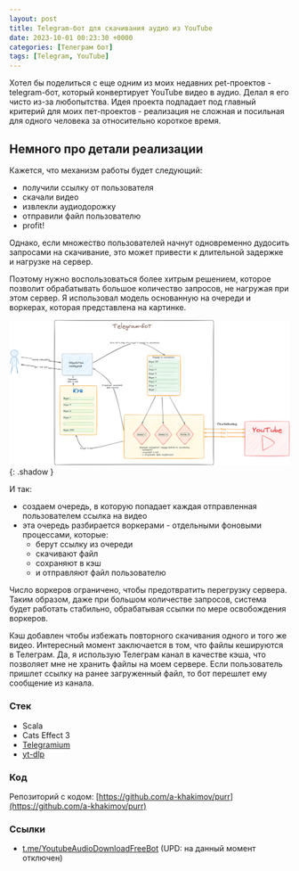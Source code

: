 ```yaml
---
layout: post
title: Telegram-бот для скачивания аудио из YouTube
date: 2023-10-01 00:23:30 +0000
categories: [Телеграм бот]
tags: [Telegram, YouTube]
---
```


Хотел бы поделиться с еще одним из моих недавних pet-проектов - telegram-бот, который конвертирует YouTube видео в аудио. Делал я его чисто из-за любопытства. Идея проекта подпадает под главный критерий для моих пет-проектов - реализация не сложная и посильная для одного человека за относительно короткое время.

## Немного про детали реализации

Кажется, что механизм работы будет следующий:
- получили ссылку от пользователя
- скачали видео
- извлекли аудиодорожку
- отправили файл пользователю
- profit! 

Однако, если множество пользователей начнут одновременно дудосить запросами на скачивание, это может привести к длительной задержке и нагрузке на сервер.

Поэтому нужно воспользоваться более хитрым решением, которое позволит обрабатывать большое количество запросов, не нагружая при этом сервер. Я использовал модель основанную на очереди и воркерах, которая представлена на картинке.

![](assets/img/projects/youtube-audio-downloader/scheme.png){: .shadow }

И так:
- создаем очередь, в которую попадает каждая отправленная пользователем ссылка на видео
- эта очередь разбирается воркерами - отдельными фоновыми процессами, которые:
    - берут ссылку из очереди
    - скачивают файл
    - сохраняют в кэш
    - и отправляют файл пользователю

Число воркеров ограничено, чтобы предотвратить перегрузку сервера. Таким образом, даже при большом количестве запросов, система будет работать стабильно, обрабатывая ссылки по мере освобождения воркеров.

Кэш добавлен чтобы избежать повторного скачивания одного и того же видео. Интересный момент заключается в том, что файлы кешируются в Телеграм. Да, я использую Телеграм канал в качестве кэша, что позволяет мне не хранить файлы на моем сервере. Если пользователь пришлет ссылку на ранее загруженный файл, то бот перешлет ему сообщение из канала.

### Стек

- Scala
- Cats Effect 3
- [Telegramium](https://github.com/apimorphism/telegramium)
- [yt-dlp](https://github.com/yt-dlp/yt-dlp)

### Код

Репозиторий с кодом: [https://github.com/a-khakimov/purr](https://github.com/a-khakimov/purr)

### Ссылки

- [t.me/YoutubeAudioDownloadFreeBot](https://t.me/YoutubeAudioDownloadFreeBot) (UPD: на данный момент отключен)

